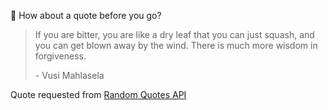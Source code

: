 📣 How about a quote before you go?

> If you are bitter, you are like a dry leaf that you can just squash, and you can get blown away by the wind. There is much more wisdom in forgiveness.
>
> <p>- Vusi Mahlasela</p>

Quote requested from [Random Quotes API](https://github.com/lukePeavey/quotable)
